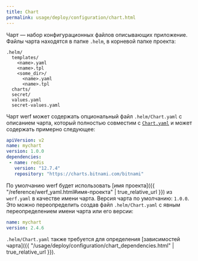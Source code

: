 ```yaml
---
title: Chart
permalink: usage/deploy/configuration/chart.html
---
```


Чарт — набор конфигурационных файлов описывающих приложение. Файлы чарта находятся в папке `.helm`, в корневой папке проекта:

```
.helm/
  templates/
    <name>.yaml
    <name>.tpl
    <some_dir>/
      <name>.yaml
      <name>.tpl
  charts/
  secret/
  values.yaml
  secret-values.yaml
```

Чарт werf может содержать опциональный файл `.helm/Chart.yaml` с описанием чарта, который полностью совместим с [`Chart.yaml`](https://helm.sh/docs/topics/charts/) и может содержать примерно следующее:

```yaml
apiVersion: v2
name: mychart
version: 1.0.0
dependencies:
 - name: redis
   version: "12.7.4"
   repository: "https://charts.bitnami.com/bitnami" 
```

По умолчанию werf будет использовать [имя проекта]({{ "/reference/werf_yaml.html#имя-проекта" | true_relative_url }}) из `werf.yaml` в качестве имени чарта. Версия чарта по умолчанию: `1.0.0`. Это можно переопределить создав файл `.helm/Chart.yaml` с явным переопределением имени чарта или его версии:

```yaml
name: mychart
version: 2.4.6
```

`.helm/Chart.yaml` также требуется для определения [зависимостей чарта]({{ "/usage/deploy/configuration/chart_dependencies.html" | true_relative_url }}).
